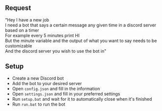 ## Request
"Hey I have a new job  
I need a bot that says a certain message any given time in a discord server based on a timer  
For example every 5 minutes print HI  
But the minute variable and the output of what you want to say needs to be customizable  
And the discord server you wish to use the bot in"
## Setup
- Create a new Discord bot
- Add the bot to your desired server
- Open `config.json` and fill in the information
- Open `settings.json` and fill in your preferred settings
- Run `setup.bat` and wait for it to automatically close when it's finished
- Run `run.bat` to run the bot
